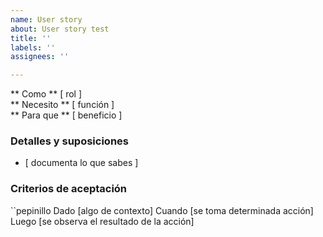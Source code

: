 ```yaml
---
name: User story
about: User story test
title: ''
labels: ''
assignees: ''

---
```


** Como ** [ rol ]​   
 ** Necesito ** [ función ]   
 ** Para que ** [ beneficio ]   
   
 ### Detalles y suposiciones
 * [ documenta lo que sabes ] 
   
 ### Criterios de aceptación  
   
 ``pepinillo
Dado [algo de contexto]
Cuando [se toma determinada acción]
Luego [se observa el resultado de la acción]
```
